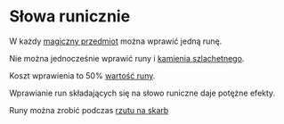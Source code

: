 # Słowa runicznie

W każdy [magiczny przedmiot](docs/magiczne-przedmioty.md) można wprawić jedną runę.

Nie można jednocześnie wprawić runy i [kamienia szlachetnego](docs/kamienie-szlachetne.md).

Koszt wprawienia to 50% [wartość runy](docs/wartosc-przedmiotu.md).

Wprawianie run składających się na słowo runiczne daje potężne efekty.

Runy można zrobić podczas [rzutu na skarb](docs/rzut-na-skarb.md)

